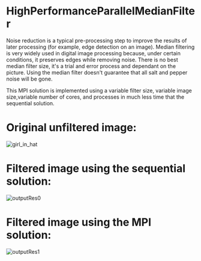 # HighPerformanceParallelMedianFilter
Noise reduction is a typical pre-processing step to improve the results of later processing (for example, edge detection on an image). Median filtering is very widely used in digital image processing because, under certain conditions, it preserves edges while removing noise.
There is no best median filter size, it's a trial and error process and dependant on the picture.
Using the median filter doesn't guarantee that all salt and pepper noise will be gone.

This MPI solution is implemented using a variable filter size, variable image size,variable number of cores, and processes in much less time that the sequential solution.

# Original unfiltered image:

![girl_in_hat](https://user-images.githubusercontent.com/76780379/177437028-321eb44a-5d74-4643-8c81-4b6ccf698bb8.png)

# Filtered image using the sequential solution:

![outputRes0](https://user-images.githubusercontent.com/76780379/177437125-1ac4b05b-dc9e-4af4-be0c-20249e331a74.png)

# Filtered image using the MPI solution:

![outputRes1](https://user-images.githubusercontent.com/76780379/177437169-ae7619d4-4c80-4ec4-972d-575171441560.png)
